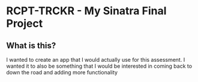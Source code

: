 # RCPT-TRCKR - My Sinatra Final Project

## What is this?

I wanted to create an app that I would actually use for this assessment. I wanted it to also be something that I would be interested in coming back to down the road and adding more functionality
